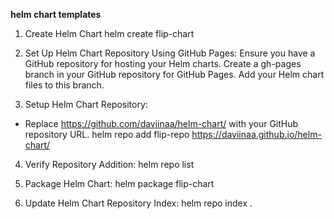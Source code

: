 **helm chart templates**
1. Create Helm Chart
helm create flip-chart

2. Set Up Helm Chart Repository Using GitHub Pages:
Ensure you have a GitHub repository for hosting your Helm charts.
Create a gh-pages branch in your GitHub repository for GitHub Pages.
Add your Helm chart files to this branch.

3. Setup Helm Chart Repository:
- Replace https://github.com/daviinaa/helm-chart/ with your GitHub repository URL.
helm repo add flip-repo https://daviinaa.github.io/helm-chart/

4. Verify Repository Addition:
helm repo list

5. Package Helm Chart:
helm package flip-chart

6. Update Helm Chart Repository Index:
helm repo index .
